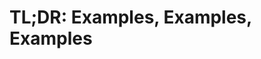 # TL;DR: Examples, Examples, Examples

<!--

Clear examples illustrate complex concepts simply, and should be used heavily to clear up any ambiguity. In a nutshell, examples are the TL;DR of documentation. There’s an art to examples that must be addressed, however. Simply showing a code snippet isn’t enough. As with comments, the *how* and *why* must be explained. Comparing and contrasting good vs. bad examples will be especially helpful here.

Inspiration - https://github.com/tldr-pages/tldr

-->
